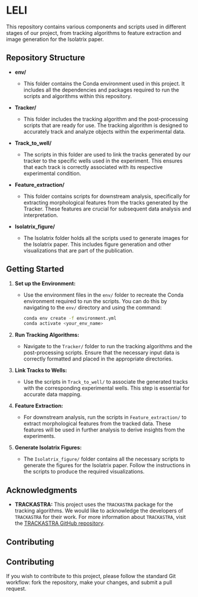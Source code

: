 # LELI

This repository contains various components and scripts used in different stages of our project, from tracking algorithms to feature extraction and image generation for the Isolatrix paper.

## Repository Structure

- **env/**
  - This folder contains the Conda environment used in this project. It includes all the dependencies and packages required to run the scripts and algorithms within this repository.

- **Tracker/**
  - This folder includes the tracking algorithm and the post-processing scripts that are ready for use. The tracking algorithm is designed to accurately track and analyze objects within the experimental data.

- **Track_to_well/**
  - The scripts in this folder are used to link the tracks generated by our tracker to the specific wells used in the experiment. This ensures that each track is correctly associated with its respective experimental condition.

- **Feature_extraction/**
  - This folder contains scripts for downstream analysis, specifically for extracting morphological features from the tracks generated by the Tracker. These features are crucial for subsequent data analysis and interpretation.

- **Isolatrix_figure/**
  - The Isolatrix folder holds all the scripts used to generate images for the Isolatrix paper. This includes figure generation and other visualizations that are part of the publication.

## Getting Started

1. **Set up the Environment:**
   - Use the environment files in the `env/` folder to recreate the Conda environment required to run the scripts. You can do this by navigating to the `env/` directory and using the command:
     ```bash
     conda env create -f environment.yml
     conda activate <your_env_name>
     ```

2. **Run Tracking Algorithms:**
   - Navigate to the `Tracker/` folder to run the tracking algorithms and the post-processing scripts. Ensure that the necessary input data is correctly formatted and placed in the appropriate directories.

3. **Link Tracks to Wells:**
   - Use the scripts in `Track_to_well/` to associate the generated tracks with the corresponding experimental wells. This step is essential for accurate data mapping.

4. **Feature Extraction:**
   - For downstream analysis, run the scripts in `Feature_extraction/` to extract morphological features from the tracked data. These features will be used in further analysis to derive insights from the experiments.

5. **Generate Isolatrix Figures:**
   - The `Isolatrix_figure/` folder contains all the necessary scripts to generate the figures for the Isolatrix paper. Follow the instructions in the scripts to produce the required visualizations.

## Acknowledgments

- **TRACKASTRA:** This project uses the `TRACKASTRA` package for the tracking algorithms. We would like to acknowledge the developers of `TRACKASTRA` for their work. For more information about `TRACKASTRA`, visit the [TRACKASTRA GitHub repository](https://github.com/weigertlab/trackastra).

## Contributing

## Contributing

If you wish to contribute to this project, please follow the standard Git workflow: fork the repository, make your changes, and submit a pull request.


